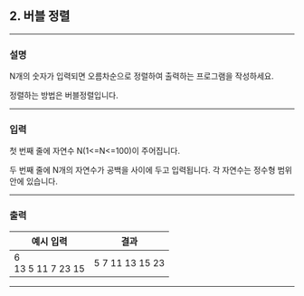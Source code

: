 ## 2. 버블 정렬
*************************************************************************
### 설명

N개의 숫자가 입력되면 오름차순으로 정렬하여 출력하는 프로그램을 작성하세요.

정렬하는 방법은 버블정렬입니다.


-------------------------------------------------------------------------
### 입력
첫 번째 줄에 자연수 N(1<=N<=100)이 주어집니다.

두 번째 줄에 N개의 자연수가 공백을 사이에 두고 입력됩니다. 각 자연수는 정수형 범위 안에 있습니다.

-------------------------------------------------------------------------
### 출력


| 예시 입력                | 결과  |
|----------------------|-----|
| 6<br>13 5 11 7 23 15 | 5 7 11 13 15 23 |

-------------------------------------------------------------------------
